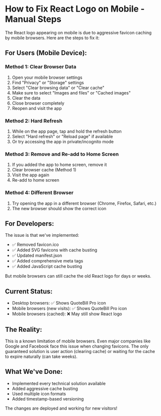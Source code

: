 # How to Fix React Logo on Mobile - Manual Steps

The React logo appearing on mobile is due to aggressive favicon caching by mobile browsers. Here are the steps to fix it:

## For Users (Mobile Device):

### Method 1: Clear Browser Data
1. Open your mobile browser settings
2. Find "Privacy" or "Storage" settings
3. Select "Clear browsing data" or "Clear cache"
4. Make sure to select "Images and files" or "Cached images"
5. Clear the data
6. Close browser completely
7. Reopen and visit the app

### Method 2: Hard Refresh
1. While on the app page, tap and hold the refresh button
2. Select "Hard refresh" or "Reload page" if available
3. Or try accessing the app in private/incognito mode

### Method 3: Remove and Re-add to Home Screen
1. If you added the app to home screen, remove it
2. Clear browser cache (Method 1)
3. Visit the app again
4. Re-add to home screen

### Method 4: Different Browser
1. Try opening the app in a different browser (Chrome, Firefox, Safari, etc.)
2. The new browser should show the correct icon

## For Developers:

The issue is that we've implemented:
- ✅ Removed favicon.ico
- ✅ Added SVG favicons with cache busting
- ✅ Updated manifest.json
- ✅ Added comprehensive meta tags
- ✅ Added JavaScript cache busting

But mobile browsers can still cache the old React logo for days or weeks.

## Current Status:
- Desktop browsers: ✅ Shows QuoteBill Pro icon
- Mobile browsers (new visits): ✅ Shows QuoteBill Pro icon  
- Mobile browsers (cached): ❌ May still show React logo

## The Reality:
This is a known limitation of mobile browsers. Even major companies like Google and Facebook face this issue when changing favicons. The only guaranteed solution is user action (clearing cache) or waiting for the cache to expire naturally (can take weeks).

## What We've Done:
- Implemented every technical solution available
- Added aggressive cache busting
- Used multiple icon formats
- Added timestamp-based versioning

The changes are deployed and working for new visitors!

